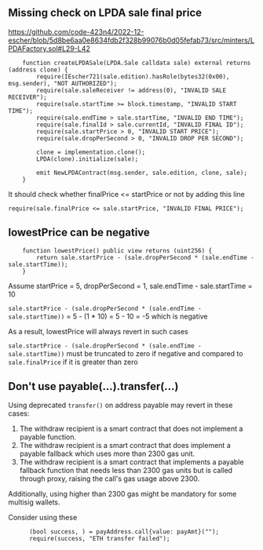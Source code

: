 ## Missing check on LPDA sale final price

https://github.com/code-423n4/2022-12-escher/blob/5d8be6aa0e8634fdb2f328b99076b0d05fefab73/src/minters/LPDAFactory.sol#L29-L42

```solidity
    function createLPDASale(LPDA.Sale calldata sale) external returns (address clone) {
        require(IEscher721(sale.edition).hasRole(bytes32(0x00), msg.sender), "NOT AUTHORIZED");
        require(sale.saleReceiver != address(0), "INVALID SALE RECEIVER");
        require(sale.startTime >= block.timestamp, "INVALID START TIME");
        require(sale.endTime > sale.startTime, "INVALID END TIME");
        require(sale.finalId > sale.currentId, "INVALID FINAL ID");
        require(sale.startPrice > 0, "INVALID START PRICE");
        require(sale.dropPerSecond > 0, "INVALID DROP PER SECOND");

        clone = implementation.clone();
        LPDA(clone).initialize(sale);

        emit NewLPDAContract(msg.sender, sale.edition, clone, sale);
    }
```

It should check whether finalPrice <= startPrice or not by adding this line

```solidity
require(sale.finalPrice <= sale.startPrice, "INVALID FINAL PRICE");
```

## lowestPrice can be negative

```solidity
    function lowestPrice() public view returns (uint256) {
        return sale.startPrice - (sale.dropPerSecond * (sale.endTime - sale.startTime));
    }
```

Assume startPrice = 5, dropPerSecond = 1, sale.endTime - sale.startTime = 10

`sale.startPrice - (sale.dropPerSecond * (sale.endTime - sale.startTime))` = 5 - (1 * 10) = 5 - 10 = -5 which is negative

As a result, lowestPrice will always revert in such cases

`sale.startPrice - (sale.dropPerSecond * (sale.endTime - sale.startTime))` must be truncated to zero if negative and compared to `sale.finalPrice` if it is greater than zero

## Don't use payable(...).transfer(...)

Using deprecated `transfer()` on address payable may revert in these cases:

1. The withdraw recipient is a smart contract that does not implement a payable function.
2. The withdraw recipient is a smart contract that does implement a payable fallback which uses more than 2300 gas unit.
3. The withdraw recipient is a smart contract that implements a payable fallback function that needs less than 2300 gas units but is called through proxy, raising the call's gas usage above 2300.

Additionally, using higher than 2300 gas might be mandatory for some multisig wallets.

Consider using these

```solidity
      (bool success, ) = payAddress.call{value: payAmt}("");
      require(success, "ETH transfer failed");
```